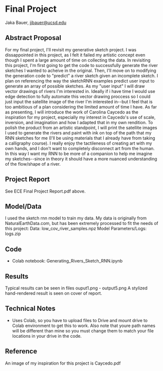 # Final Project

Jaka Bauer, jjbauer@ucsd.edu

## Abstract Proposal

For my final project, I'll revisit my generative sketch project. I was dissappointed in this project, as I felt it failed my artistic concept even though I spent a large amount of time on collecting the data. In revisiting this project, I'm first going to get the code to successfully generate the river sketches I wanted to acheive in the original. Then, I'll move on to modifying the generation code to "predict" a river sketch given an incomplete sketch. I plan on referencing the way the sketchRNN examples predict user input to generate an array of possible sketches. As my "user input" I will draw vector drawings of rivers I'm interested in. Ideally if i have time I would use edge detection to fully automate this vector drawing proccess so I could just input the satellite image of the river I'm interested in--but I feel that is too ambitious of a plan considering the limited amount of time I have. As far as presenting, I will introduce the work of Carolina Caycedo as the inspiration for my project, especially my interest in Caycedo's use of scale, inversion, and imagination and how I adapted that in my own rendition. To polish the product from an artistic standpoint, I will print the satellite images I used to generate the rivers and paint with ink on top of the path that my RNN sketches for me (I'll be using materials that I already have from taking a calligraphy course). I really enjoy the tactileness of creating art with my own hands, and I don't want to completely disconnect art from the human. In this way I want my RNN to be more of a companion to help me imagine my sketches--since in theory it should have a more nuanced understanding of the flow/shape of a river.

## Project Report
See ECE Final Project Report.pdf above.

## Model/Data
I used the sketch rnn model to train my data. My data is originally from NaturalEarthData.com, but has been extremely processed to fit the needs of this project:
Data: low_cov_river_samples.npz
Model Parameters/Logs: logs.zip

## Code

- Colab notebook: Generating_Rivers_Sketch_RNN.ipynb

## Results
Typical results can be seen in files ouput1.png - output5.png
A stylized hand-rendered result is seen on cover of report.

## Technical Notes

- Uses Colab, so you have to upload files to Drive and mount drive to Colab environment to get this to work. Also note that youre path names will be different than mine so you must change them to match your file locations in your drive in the code.

## Reference

An image of my inspiration for this project is Caycedo.pdf
